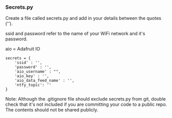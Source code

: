 ### Secrets.py 

Create a file called secrets.py and add in your details between the quotes (''). 

ssid and password refer to the name of your WiFi network and it's password. 

aio = Adafruit IO

````
secrets = {
    'ssid' : '',
    'password' : '',
    'aio_username' : "",
    'aio_key' : '',
    'aio_data_feed_name' : '',
    'ntfy_topic': ''
}     
````

Note: Although the .gitignore file should exclude secrets.py from git, double check that it's not included if you are committing your code to a public repo. The contents should not be shared publicly.